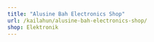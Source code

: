 ```yaml
---
title: "Alusine Bah Electronics Shop"
url: /kailahun/alusine-bah-electronics-shop/
shop: Elektronik
---
```

